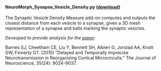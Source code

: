 #### NeuroMorph_Synapse_Vesicle_Density.py  ([download](http://dstats.net/download/http://github.com/ajorstad/NeuroMorph/raw/master/NeuroMorph_Density_Measurements/NeuroMorph_Synapse_Vesicle_Density.py))
The Synaptic Vesicle Density Measure add-on computes and outputs the closest distance from each vesicle to a synapse, given a 3D mesh representation of a synapse and balls marking the synaptic vesicles.

*Deveoped to provide analysis for the [paper](http://www.jneurosci.org/content/35/24/9024):*

Barnes SJ, Cheetham CE, Liu Y, Bennett SH, Albieri G, Jorstad AA, Knott GW, Finnerty GT.  (2015)  "Delayed and Temporally Imprecise Neurotransmission in Reorganizing Cortical Microcircuits." The Journal of Neuroscience, 35(24): 9024-9037.
